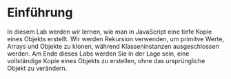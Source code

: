 # Einführung

In diesem Lab werden wir lernen, wie man in JavaScript eine tiefe Kopie eines Objekts erstellt. Wir werden Rekursion verwenden, um primitve Werte, Arrays und Objekte zu klonen, während Klasseninstanzen ausgeschlossen werden. Am Ende dieses Labs werden Sie in der Lage sein, eine vollständige Kopie eines Objekts zu erstellen, ohne das ursprüngliche Objekt zu verändern.
